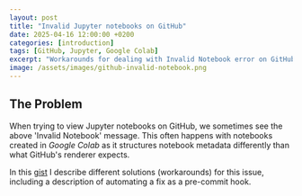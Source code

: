 ```yaml
---
layout: post
title: "Invalid Jupyter notebooks on GitHub"
date: 2025-04-16 12:00:00 +0200
categories: [introduction]
tags: [GitHub, Jupyter, Google Colab]
excerpt: "Workarounds for dealing with Invalid Notebook error on GitHub"
image: /assets/images/github-invalid-notebook.png
---
```


## The Problem

When trying to view Jupyter notebooks on GitHub, we sometimes see the above 'Invalid Notebook' message.
This often happens with notebooks created in _Google Colab_ as it structures notebook metadata differently than what GitHub's renderer expects.

In this [gist](https://gist.github.com/shacharmirkin/7f608c51f5d1c159d5c5791081eb5c6d) I describe different solutions (workarounds) for this issue, including a description of automating a fix as a pre-commit hook.
